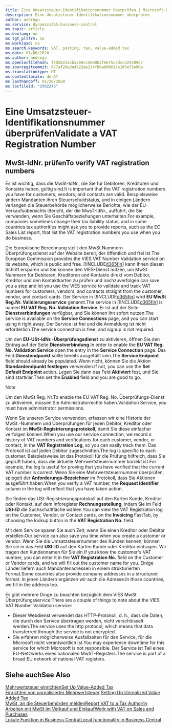 ```yaml
---
title: Eine Umsatzsteuer-Identifikationsnummer überprüfen | Microsoft-Dokumentation
description: Eine Umsatzsteuer-Identifikationsnummer überprüfen
author: andregu
ms.service: dynamics365-business-central
ms.topic: article
ms.devlang: na
ms.tgt_pltfrm: na
ms.workload: na
ms.search.keywords: VAT, posting, tax, value-added tax
ms.date: 01/06/2020
ms.author: andregu
ms.openlocfilehash: f4d5023acba2e0cc5600b3f6675c3dcc325489d7
ms.sourcegitcommit: 877af26e3e4522ee234fbba606615e105ef3e90a
ms.translationtype: HT
ms.contentlocale: de-AT
ms.lasthandoff: 01/28/2020
ms.locfileid: "2992276"
---
```

# <a name="validate-a-vat-registration-number"></a><span data-ttu-id="9b751-103">Eine Umsatzsteuer-Identifikationsnummer überprüfen</span><span class="sxs-lookup"><span data-stu-id="9b751-103">Validate a VAT Registration Number</span></span>

## <a name="to-verify-vat-registration-numbers"></a><span data-ttu-id="9b751-104">MwSt-IdNr. prüfen</span><span class="sxs-lookup"><span data-stu-id="9b751-104">To verify VAT registration numbers</span></span>
<span data-ttu-id="9b751-105">Es ist wichtig, dass die MwSt-IdNr., die Sie für Debitoren, Kreditoren und Kontakte haben, gültig sind.</span><span class="sxs-lookup"><span data-stu-id="9b751-105">It is important that the VAT registration numbers you have for customers, vendors, and contacts are valid.</span></span> <span data-ttu-id="9b751-106">Beispielsweise ändern Mandanten ihren Steuerschuldstatus, und in einigen Ländern verlangen die Steuerbehörde möglicherweise Berichte, wie der EU-Verkaufsübersichts-Bericht, der die MwsT-IdNr., aufführt, die Sie verwenden, wenn Sie Geschäftsbeziehungen unterhalten.</span><span class="sxs-lookup"><span data-stu-id="9b751-106">For example, companies sometimes change their tax liability status, and in some countries tax authorities might ask you to provide reports, such as the EC Sales List report, that list the VAT registration numbers you use when you do business.</span></span>

<span data-ttu-id="9b751-107">Die Europäische Berechnung stellt den MwSt Nummern-Überprüfungsdienst auf der Website bereit, der öffentlich und frei ist.</span><span class="sxs-lookup"><span data-stu-id="9b751-107">The European Commission provides the VIES VAT Number Validation service on its website, which is public and free.</span></span> [!INCLUDE[d365fin](includes/d365fin_md.md)] <span data-ttu-id="9b751-108">kann Ihnen diesen Schritt ersparen und Sie können den VIES-Dienst nutzen, um MwSt. Nummern für Debitoren, Kreditoren und Kontakte direkt vom Debitor, Kreditor und den Kontaktkarten zu prüfen und nachzuverfolgen.</span><span class="sxs-lookup"><span data-stu-id="9b751-108">can save you a step and let you use the VIES service to validate and track VAT numbers for customers, vendors, and contacts straight from the customer, vendor, and contact cards.</span></span> <span data-ttu-id="9b751-109">Der Service in [!INCLUDE[d365fin](includes/d365fin_md.md)] wird **EU MwSt Reg.Nr. Validierungsservice** genannt.</span><span class="sxs-lookup"><span data-stu-id="9b751-109">The service in [!INCLUDE[d365fin](includes/d365fin_md.md)] is named **EU VAT Reg. No. Validation Service**.</span></span> <span data-ttu-id="9b751-110">Er ist auf der Seite **Dienstverbindungen** verfügbar, und Sie können ihn sofort nutzen.</span><span class="sxs-lookup"><span data-stu-id="9b751-110">The service is available on the **Service Connections** page, and you can start using it right away.</span></span> <span data-ttu-id="9b751-111">Der Service ist frei und die Anmeldung ist nicht erforderlich.</span><span class="sxs-lookup"><span data-stu-id="9b751-111">The service connection is free, and signup is not required.</span></span>

<span data-ttu-id="9b751-112">Um den **EU-USt-IdNr.-Überprüfungsdienst** zu aktivieren, öffnen Sie den Eintrag auf der Seite **Dienstverbindung**.</span><span class="sxs-lookup"><span data-stu-id="9b751-112">In order to enable the **EU VAT Reg. No. Validation Service** open the entry in the **Service Connection** page.</span></span> <span data-ttu-id="9b751-113">Das Feld **Dienstendpunkt** sollte bereits ausgefüllt sein.</span><span class="sxs-lookup"><span data-stu-id="9b751-113">The **Service Endpoint** field should already be populated.</span></span> <span data-ttu-id="9b751-114">Wenn nicht, können Sie die Aktion **Standardendpunkt festlegen** verwenden.</span><span class="sxs-lookup"><span data-stu-id="9b751-114">If not, you can use the **Set Default Endpoint** action.</span></span> <span data-ttu-id="9b751-115">Legen Sie dann das Feld **Aktiviert** fest, und Sie sind startklar.</span><span class="sxs-lookup"><span data-stu-id="9b751-115">Then set the **Enabled** field and you are good to go.</span></span>

> [!Note]
> <span data-ttu-id="9b751-116">Um den MwSt Reg. Nr.</span><span class="sxs-lookup"><span data-stu-id="9b751-116">To enable the EU VAT Reg. No.</span></span> <span data-ttu-id="9b751-117">Überprüfungs-Dienst zu aktivieren, müssen Sie Administratorrechte haben.</span><span class="sxs-lookup"><span data-stu-id="9b751-117">Validation Service, you must have administrator permissions.</span></span>

<span data-ttu-id="9b751-118">Wenn Sie unseren Service verwenden, erfassen wir eine Historie der MwSt.-Nummern und Überprüfungen für jeden Debitor, Kreditor oder Kontakt im **MwSt-Registrierungsprotokoll**, damit Sie diese einfacher verfolgen können.</span><span class="sxs-lookup"><span data-stu-id="9b751-118">When you use our service connection, we record a history of VAT numbers and verifications for each customer, vendor, or contact, in the **VAT Registration Log**, so you can easily track them.</span></span> <span data-ttu-id="9b751-119">Das Protokoll ist auf jeden Debitor zugeschnitten.</span><span class="sxs-lookup"><span data-stu-id="9b751-119">The log is specific to each customer.</span></span> <span data-ttu-id="9b751-120">Beispielsweise ist das Protokoll für die Prüfung hilfreich, dass Sie geprüft haben, dass die aktuelle Mehrwertsteuernummer korrekt ist.</span><span class="sxs-lookup"><span data-stu-id="9b751-120">For example, the log is useful for proving that you have verified that the current VAT number is correct.</span></span> <span data-ttu-id="9b751-121">Wenn Sie eine Mehrwertsteuernummer überprüfen, spiegelt der **Anforderungs-Bezeichner** im Protokoll, dass Sie Aktionen ausgeführt haben.</span><span class="sxs-lookup"><span data-stu-id="9b751-121">When you verify a VAT number, the **Request Identifier** column in the log will reflect that you have taken action.</span></span>

<span data-ttu-id="9b751-122">Sie finden das USt-Registrierungsprotokoll auf den Karten Kunde, Kreditor oder Kontakt, auf dem Inforegister **Rechnungsstellung**, indem Sie im Feld **USt-ID** die Suchschaltfläche wählen.</span><span class="sxs-lookup"><span data-stu-id="9b751-122">You can view the VAT Registration log on the Customer, Vendor, or Contact cards, on the **Invoicing** FastTab, by choosing the lookup button in the **VAT Registration No.** field.</span></span>  

<span data-ttu-id="9b751-123">Mit dem Service sparen Sie auch Zeit, wenn Sie einen Kreditor oder Debitor erstellen.</span><span class="sxs-lookup"><span data-stu-id="9b751-123">Our service can also save you time when you create a customer or vendor.</span></span> <span data-ttu-id="9b751-124">Wenn Sie die Umsatzsteuernummer des Kunden kennen, können Sie sie in das Feld **USt-ID** auf den Karten Kunde oder Kreditor eintragen. Wir tragen den Kundennamen für Sie ein.</span><span class="sxs-lookup"><span data-stu-id="9b751-124">If you know the customer's VAT number, you can enter it in the **VAT Registration No.** field on the Customer or Vendor cards, and we will fill out the customer name for you.</span></span> <span data-ttu-id="9b751-125">Einige Länder liefern auch Mandantenadressen in einem strukturierten Format.</span><span class="sxs-lookup"><span data-stu-id="9b751-125">Some countries also provide company addresses in a structured format.</span></span> <span data-ttu-id="9b751-126">In jenen Ländern ergänzen wir auch die Adresse.</span><span class="sxs-lookup"><span data-stu-id="9b751-126">In those countries, we fill in the address too.</span></span>  

<span data-ttu-id="9b751-127">Es gibt mehrere Dinge zu beachten bezüglich dem VIES MwSt Überprüfungsservice:</span><span class="sxs-lookup"><span data-stu-id="9b751-127">There are a couple of things to note about the VIES VAT Number Validation service:</span></span>

* <span data-ttu-id="9b751-128">Dieser Webdienst verwendet das HTTP-Protokoll, d. h., dass die Daten, die durch den Service übertragen werden, nicht verschlüsselt werden.</span><span class="sxs-lookup"><span data-stu-id="9b751-128">The service uses the http protocol, which means that data transferred through the service is not encrypted.</span></span>  
* <span data-ttu-id="9b751-129">Sie erfahren möglicherweise Ausfallzeiten für den Service, für die Microsoft nicht verantwortlich ist.</span><span class="sxs-lookup"><span data-stu-id="9b751-129">You may experience downtime for this service for which Microsoft is not responsible.</span></span> <span data-ttu-id="9b751-130">Der Service ist Teil eines EU-Netzwerks eines nationalen MwST-Registers.</span><span class="sxs-lookup"><span data-stu-id="9b751-130">The service is part of a broad EU network of national VAT registers.</span></span>

## <a name="see-also"></a><span data-ttu-id="9b751-131">Siehe auch</span><span class="sxs-lookup"><span data-stu-id="9b751-131">See Also</span></span>  
[<span data-ttu-id="9b751-132">Mehrwertsteuer einrichten</span><span class="sxs-lookup"><span data-stu-id="9b751-132">Set Up Value-Added Tax</span></span>](finance-setup-vat.md)  
<span data-ttu-id="9b751-133">[Einrichten von unrealisierter Mehrwertsteuer](finance-setup-unrealized-vat.md)    </span><span class="sxs-lookup"><span data-stu-id="9b751-133">[Setting Up Unrealized Value Added Tax](finance-setup-unrealized-vat.md)    </span></span>  
[<span data-ttu-id="9b751-134">MwSt. an die Steuerbehörden melden</span><span class="sxs-lookup"><span data-stu-id="9b751-134">Report VAT to a Tax Authority</span></span>](finance-how-report-vat.md)  
[<span data-ttu-id="9b751-135">Arbeiten mit MwSt im Verkauf und Einkauf</span><span class="sxs-lookup"><span data-stu-id="9b751-135">Work with VAT on Sales and Purchases</span></span>](finance-work-with-vat.md)  
[<span data-ttu-id="9b751-136">Lokale Funktion in Business Central</span><span class="sxs-lookup"><span data-stu-id="9b751-136">Local functionality in Business Central</span></span>](about-localization.md)
